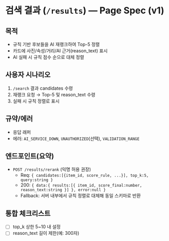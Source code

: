 # 검색 결과 (`/results`) — Page Spec (v1)

## 목적
- 규칙 기반 후보들을 AI 재랭크하여 Top-5 정렬
- 카드에 사진/속성/거리/AI 근거(reason_text) 표시
- AI 실패 시 규칙 점수 순으로 대체 정렬

## 사용자 시나리오
1) `/search` 결과 candidates 수령
2) 재랭크 요청 → Top-5 및 reason_text 수령
3) 실패 시 규칙 정렬로 표시

## 규약/에러
- 응답 래퍼
- 에러: `AI_SERVICE_DOWN`, `UNAUTHORIZED`(선택), `VALIDATION_RANGE`

## 엔드포인트(요약)
- `POST /results/rerank` (익명 허용 권장)
  - Req: `{ candidates:[{item_id, score_rule, ...}], top_k:5, query:string }`
  - 200: `{ data:{ results:[{ item_id, score_final:number, reason_text:string }] }, error:null }`
  - Fallback: 서버 내부에서 규칙 정렬로 대체해 동일 스키마로 반환

## 통합 체크리스트
- [ ] top_k 상한 5~10 내 설정
- [ ] reason_text 길이 제한(예: 300자)
